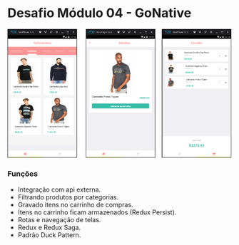 # Desafio Módulo 04 - GoNative

![](https://github.com/fabioindaiatuba/gonative-desafio-04/raw/master/telas/tela1.png)

### Funções

- Integração com api externa.
- Filtrando produtos por categorias.
- Gravado itens no carrinho de compras.
- Itens no carrinho ficam armazenados (Redux Persist).
- Rotas e navegação de telas.
- Redux e Redux Saga.
- Padrão Duck Pattern.
